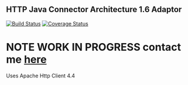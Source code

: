 ## HTTP Java Connector Architecture 1.6 Adaptor

[![Build Status](https://jenkins-aussieollie.rhcloud.com:443/buildStatus/icon?job=http-jca-free-style&style=plastic)](https://jenkins-aussieollie.rhcloud.com:443/job/http-jca-free-style) [![Coverage Status](https://coveralls.io/repos/ozoli/http-jca-adaptor/badge.svg)](https://coveralls.io/r/ozoli/http-jca-adaptor)

# NOTE WORK IN PROGRESS contact me [here](http://twitter.com/aussieollie)

Uses Apache Http Client 4.4


